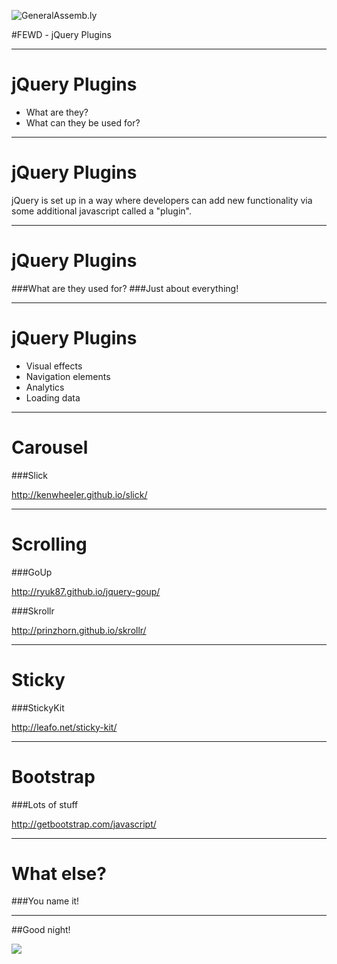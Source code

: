 ![GeneralAssemb.ly](../img/icons/FEWD_Logo.png)

#FEWD - jQuery Plugins

----

# jQuery Plugins

* What are they?
* What can they be used for?

---

# jQuery Plugins

jQuery is set up in a way where developers can add new functionality via some additional javascript called a "plugin".

---

# jQuery Plugins

###What are they used for?
###Just about everything!

---

# jQuery Plugins

* Visual effects
* Navigation elements
* Analytics
* Loading data

----

# Carousel

###Slick

http://kenwheeler.github.io/slick/

----

# Scrolling

###GoUp

http://ryuk87.github.io/jquery-goup/

###Skrollr

http://prinzhorn.github.io/skrollr/

----

# Sticky

###StickyKit

http://leafo.net/sticky-kit/

----

# Bootstrap

###Lots of stuff

http://getbootstrap.com/javascript/

----

# What else?

###You name it!

----

##Good night!

<img src="../img/unit_2/hedgehog_cat.gif">
